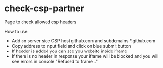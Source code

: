 # check-csp-partner
Page to check allowed csp headers

How to use:
- Add on server side CSP host github.com and subdomains *.github.com
- Copy address to input field and click on blue submit button
- If header is added you can see you website inside iframe
- If there is no header in response your iframe will be blocked and you will see errors in console "Refused to frame..."
